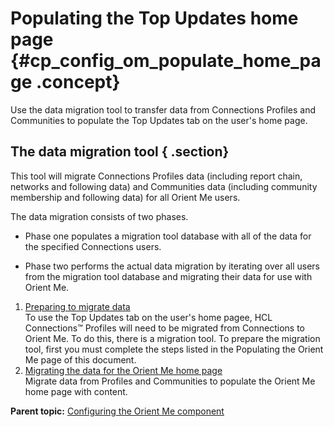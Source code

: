 # Populating the Top Updates home page {#cp_config_om_populate_home_page .concept}

Use the data migration tool to transfer data from Connections Profiles and Communities to populate the Top Updates tab on the user's home page.

## The data migration tool { .section}

This tool will migrate Connections Profiles data \(including report chain, networks and following data\) and Communities data \(including community membership and following data\) for all Orient Me users.

The data migration consists of two phases.

-   Phase one populates a migration tool database with all of the data for the specified Connections users.

-   Phase two performs the actual data migration by iterating over all users from the migration tool database and migrating their data for use with Orient Me.


1.  [Preparing to migrate data](../install/cp_config_om_prepare_migrate_profiles.md)  
To use the Top Updates tab on the user's home pagee, HCL Connections™ Profiles will need to be migrated from Connections to Orient Me. To do this, there is a migration tool. To prepare the migration tool, first you must complete the steps listed in the Populating the Orient Me page of this document.
2.  [Migrating the data for the Orient Me home page](../install/cp_config_om_migrate_profiles.md)  
Migrate data from Profiles and Communities to populate the Orient Me home page with content.

**Parent topic:** [Configuring the Orient Me component](../install/cp_config_om_intro.md)

